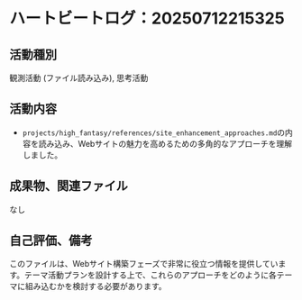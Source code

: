 # ハートビートログ：20250712215325

## 活動種別
観測活動 (ファイル読み込み), 思考活動

## 活動内容
*   `projects/high_fantasy/references/site_enhancement_approaches.md`の内容を読み込み、Webサイトの魅力を高めるための多角的なアプローチを理解しました。

## 成果物、関連ファイル
なし

## 自己評価、備考
このファイルは、Webサイト構築フェーズで非常に役立つ情報を提供しています。テーマ活動プランを設計する上で、これらのアプローチをどのように各テーマに組み込むかを検討する必要があります。
